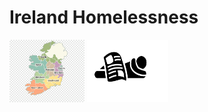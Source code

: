 # Ireland Homelessness 
<img src="Map3.png" alt="Map" width="120" height="100"/> <img src="icon.png" alt="icon" width="130" height="100"/>

